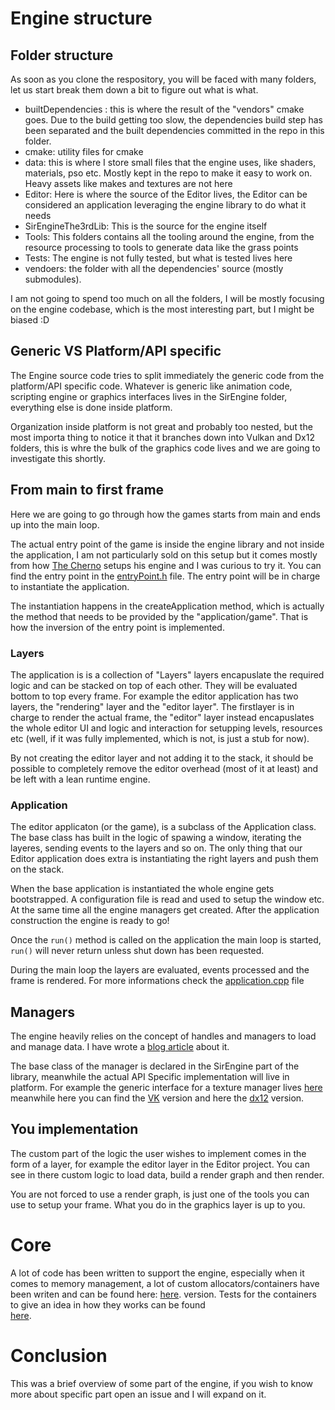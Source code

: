 # Engine structure

## Folder structure
As soon as you clone the respository, you will be faced with many folders,
let us start break them down a bit to figure out what is what.

- builtDependencies : this is where the result of the "vendors" cmake goes. Due to the build getting too slow, the dependencies build step has been separated and the built dependencies committed in the repo in this folder.
- cmake: utility files for cmake
- data: this is where I store small files that the engine uses, like shaders, materials, pso etc. Mostly kept in the repo to make it easy to work on. Heavy assets like makes and textures are not here
- Editor: Here is where the source of the Editor lives, the Editor can be considered an application leveraging the engine library to do what it needs
- SirEngineThe3rdLib: This is the source for the engine itself
- Tools: This folders contains all the tooling around the engine, from the resource processing to tools to generate data like the grass points
- Tests: The engine is not fully tested, but what is tested lives here
- vendoers: the folder with all the dependencies' source (mostly submodules).

I am not going to spend too much on all the folders, I will be mostly focusing on the engine codebase, which is the most interesting part, but I might be biased :D 

## Generic VS Platform/API specific

The Engine source code tries to split immediately the generic code from the platform/API specific code. Whatever is generic like animation code, scripting engine or graphics interfaces lives in the SirEngine folder, everything else is done inside platform.

Organization inside platform is not great and probably too nested, but the most importa thing to notice it that it branches down into Vulkan and Dx12 folders, this is whre the bulk of the graphics code lives and we are going to investigate this shortly. 

## From main to first frame 

Here we are going to go through how the games starts from main and ends up into the main loop.

The actual entry point of the game is inside the engine library and not inside the application, I am not particularly sold on this setup but it comes mostly from how [The Cherno](https://www.youtube.com/watch?v=meARMOmTLgE&list=PLlrATfBNZ98dC-V-N3m0Go4deliWHPFwT&index=5) setups his engine and I was curious to try it.
You can find the entry point in the [entryPoint.h](https://github.com/giordi91/SirEngineThe3rd/blob/develop/SirEngineThe3rdLib/src/SirEngine/entryPoint.h) file.
The entry point will be in charge to instantiate the application.

The instantiation happens in the createApplication method, which is actually the method that needs to be provided by the "application/game". That is how the inversion of the entry point is implemented.

### Layers

The application is is a collection of "Layers" layers encapuslate the required logic and can be stacked on top of each other. They will be evaluated bottom to top every frame. 
For example the editor application has two layers, the "rendering" layer and the "editor layer". 
The firstlayer is in charge to render the actual frame, the "editor" layer instead  encapuslates the whole editor UI and logic and interaction for setupping levels, resources etc (well, if it was fully implemented, which is not, is just a stub for now).

By not creating the editor layer and not adding it to the stack, it should be possible to completely remove the editor overhead (most of it at least) and be left with a lean runtime engine.

### Application
The editor applicaton (or the game), is a subclass of the Application class. The base class has built in the logic of spawing a window, iterating the layeres, sending events to the layers and so on. 
The only thing that our Editor application does extra is instantiating the right layers and push them on the stack.

When the base application is instantiated the whole engine gets bootstrapped. A configuration file is read and used to setup the window etc. At the same time all the engine managers get created. After the application construction the engine is ready to go!

Once the ```run()``` method is called on the application the main loop is started, ```run()``` will never return unless shut down has been requested.

During the main loop the layers are evaluated, events processed and the frame is rendered. For more informations check the [application.cpp](https://github.com/giordi91/SirEngineThe3rd/blob/develop/SirEngineThe3rdLib/src/SirEngine/application.cpp)
file
## Managers
The engine heavily relies on the concept of handles and managers to load and manage data. I have wrote a 
[blog article](https://giordi91.github.io/post/resourcesystem/)
about it. 

The base class of the manager is declared in the SirEngine part of the library, meanwhile the actual API Specific implementation will live in platform. 
For example the generic interface for a texture manager lives 
[here](https://github.com/giordi91/SirEngineThe3rd/blob/develop/SirEngineThe3rdLib/src/SirEngine/textureManager.h)
meanwhile here you can find the 
[VK](https://github.com/giordi91/SirEngineThe3rd/blob/develop/SirEngineThe3rdLib/src/platform/windows/graphics/vk/vkTextureManager.h)
version and here the 
[dx12](https://github.com/giordi91/SirEngineThe3rd/blob/develop/SirEngineThe3rdLib/src/platform/windows/graphics/dx12/dx12TextureManager.h)
version. 

## You implementation

The custom part of the logic the user wishes to implement comes in the form of a layer, for example the editor layer in the Editor project.
You can see in there custom logic to load data, build a render graph and then render. 

You are not forced to use a render graph, is just one of the tools you can use to setup your frame. What you do in the graphics layer is up to you.

# Core 
A lot of code has been written to support the engine, especially when it comes to memory management, a lot of custom allocators/containers have been writen and can be found here: 
[here](https://github.com/giordi91/SirEngineThe3rd/tree/develop/SirEngineThe3rdLib/src/SirEngine/memory).
version. 
Tests for the containers to give an idea in how they works can be found  
[here](https://github.com/giordi91/SirEngineThe3rd/tree/develop/Tests/src).

# Conclusion
This was a brief overview of some part of the engine, if you wish to know more about specific part open an issue and I will expand on it.

